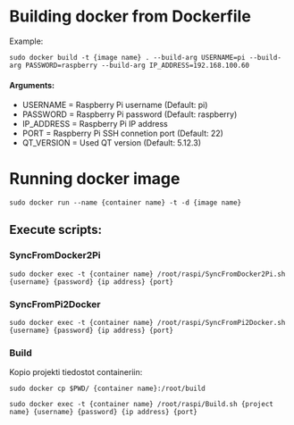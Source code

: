 # Building docker from Dockerfile 

Example:

`sudo docker build -t {image name} . --build-arg USERNAME=pi --build-arg PASSWORD=raspberry --build-arg IP_ADDRESS=192.168.100.60`

#### Arguments:

* USERNAME = Raspberry Pi username (Default: pi)
* PASSWORD = Raspberry Pi password (Default: raspberry)
* IP_ADDRESS = Raspberry Pi IP address
* PORT = Raspberry Pi SSH connetion port (Default: 22)
* QT_VERSION = Used QT version (Default: 5.12.3)

# Running docker image

`sudo docker run --name {container name} -t -d {image name}`

## Execute scripts:

### SyncFromDocker2Pi

`sudo docker exec -t {container name} /root/raspi/SyncFromDocker2Pi.sh {username} {password} {ip address} {port}`

### SyncFromPi2Docker

`sudo docker exec -t {container name} /root/raspi/SyncFromPi2Docker.sh {username} {password} {ip address} {port}`

### Build

Kopio projekti tiedostot containeriin:

`sudo docker cp $PWD/ {container name}:/root/build`


`sudo docker exec -t {container name} /root/raspi/Build.sh {project name} {username} {password} {ip address} {port}`

